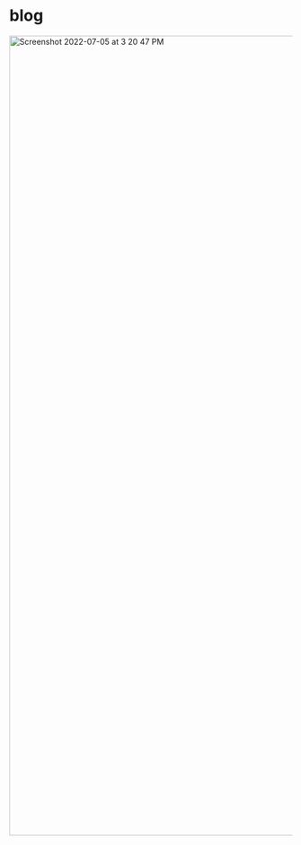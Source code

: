 # blog
<img width="1425" alt="Screenshot 2022-07-05 at 3 20 47 PM" src="https://user-images.githubusercontent.com/73768476/177301686-89e74b5b-2200-463c-8c62-011de6277963.png">
